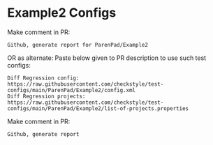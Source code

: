 # Example2 Configs
Make comment in PR:
```
Github, generate report for ParenPad/Example2
```
OR as alternate:
Paste below given to PR description to use such test configs:
```
Diff Regression config: https://raw.githubusercontent.com/checkstyle/test-configs/main/ParenPad/Example2/config.xml
Diff Regression projects: https://raw.githubusercontent.com/checkstyle/test-configs/main/ParenPad/Example2/list-of-projects.properties
```
Make comment in PR:
```
Github, generate report
```
